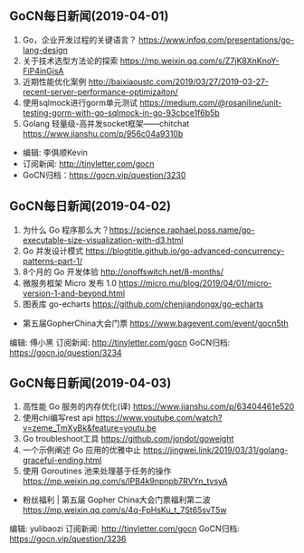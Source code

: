 ## GoCN每日新闻(2019-04-01)

1. Go，企业开发过程的关键语言？ https://www.infoq.com/presentations/go-lang-design
2. 关于技术选型方法论的探索 https://mp.weixin.qq.com/s/Z7jK8XnKnoY-FiP4inGjsA
3. 近期性能优化案例 http://baixiaoustc.com/2019/03/27/2019-03-27-recent-server-performance-optimizaiton/
4. 使用sqlmock进行gorm单元测试 https://medium.com/@rosaniline/unit-testing-gorm-with-go-sqlmock-in-go-93cbce1f6b5b
5. Golang 轻量级-高并发socket框架——chitchat https://www.jianshu.com/p/956c04a9310b

* 编辑: 李俱顺Kevin
* 订阅新闻: http://tinyletter.com/gocn
* GoCN归档：https://gocn.vip/question/3230


## GoCN每日新闻(2019-04-02)

1. 为什么 Go 程序那么大？https://science.raphael.poss.name/go-executable-size-visualization-with-d3.html
2. Go 并发设计模式 https://blogtitle.github.io/go-advanced-concurrency-patterns-part-1/
3. 8个月的 Go 开发体验 http://onoffswitch.net/8-months/
4. 微服务框架 Micro 发布 1.0 https://micro.mu/blog/2019/04/01/micro-version-1-and-beyond.html
5. 图表库 go-echarts https://github.com/chenjiandongx/go-echarts

* 第五届GopherChina大会门票 https://www.bagevent.com/event/gocn5th

编辑: 傅小黑
订阅新闻: http://tinyletter.com/gocn
GoCN归档: https://gocn.io/question/3234

## GoCN每日新闻(2019-04-03)

1. 高性能 Go 服务的内存优化(译) https://www.jianshu.com/p/63404461e520
2. 使用chi编写rest api https://www.youtube.com/watch?v=zeme_TmXyBk&feature=youtu.be
3. Go troubleshoot工具 https://github.com/jondot/goweight
4. 一个示例阐述 Go 应用的优雅中止 https://jingwei.link/2019/03/31/golang-graceful-ending.html
5. 使用 Goroutines 池来处理基于任务的操作 https://mp.weixin.qq.com/s/lPB4k9npnpb7RVYn_tvsyA

* 粉丝福利 | 第五届 Gopher China大会门票福利第二波 https://mp.weixin.qq.com/s/4q-FpHsKu_t_7St65svT5w

编辑: yulibaozi
订阅新闻: http://tinyletter.com/gocn
GoCN归档: https://gocn.vip/question/3236